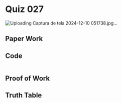 # Quiz 027

![Uploading Captura de tela 2024-12-10 051738.jpg…]()

## Paper Work




## Code

```py

```

## Proof of Work




## Truth Table




